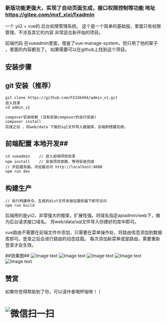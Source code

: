 ### 新版功能更强大，实现了自动页面生成，接口权限控制等功能	地址 https://gitee.com/mxf_xixi/fxadmin

一个 yii2 + vue的 后台权限管理系统。
这个是一个简单的基础版，里面只有权限管理，不涉及其它的内容
非常适合新开始的项目。

前端代码 在vueadmin里面，借鉴了vue-manage-system，但只用了他的架子 ，里面的内容都去了。
如果需要可以在github上找到这个项目。

## 安装步骤 ##

## git 安装（推荐） ##
	
	git clone https://github.com/FX336494/admin_v1.git
	进入目录
	cd admin_v1

	composer安装依赖 (没有安装composer的自行安装)
	composer install
	完成之后 ，将web/data 下面的sql文件导入数据库，后端即搭建完成。

## 前端配置 本地开发##

    cd vueadmin    // 进入前端项目目录
    npm install    // 安装项目依赖，等待安装完成
    // 开启服务器，浏览器访问 http://localhost:8080
    npm run dev

## 构建生产 ##

    // 执行构建命令，生成的dist文件夹放在服务器下即可访问
    npm run build    


后端用的是yii2，非常强大的框架，扩展性强。将域名指定apiadmin/web下，做为后台请求接口域名。
将web/data/sql文件导入你建好的库中即可。

vue路由不需要在前端文件中添加，只需要在菜单操作处，将路由信息添加到数据库即可。登录之后会进行路由的动态挂载。
每次添加新菜单或是路由，需要重新登录才会生效。

##效果图##
![Image text](https://raw.githubusercontent.com/FX336494/admin_v1/master/apiadmin/web/data/1.png)
![Image text](https://raw.githubusercontent.com/FX336494/admin_v1/master/apiadmin/web/data/2.png)
![Image text](https://raw.githubusercontent.com/FX336494/admin_v1/master/apiadmin/web/data/3.png)
![Image text](https://raw.githubusercontent.com/FX336494/admin_v1/master/apiadmin/web/data/4.png)
![Image text](https://raw.githubusercontent.com/FX336494/admin_v1/master/apiadmin/web/data/5.png)

## 赞赏
如果你觉得帮助到了你，可以请作者喝杯咖啡！！

![微信扫一扫](https://raw.githubusercontent.com/FX336494/admin_v1/master/apiadmin/web/data/6.png)
=======
